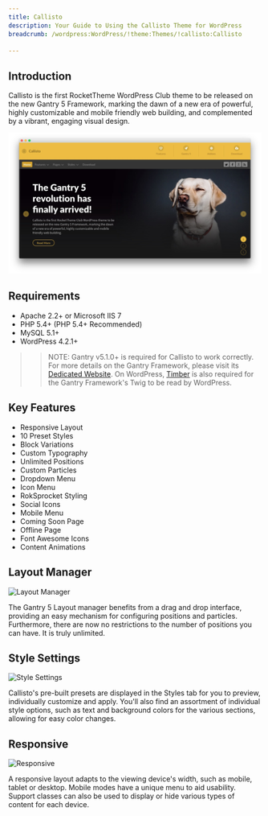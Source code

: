```yaml
---
title: Callisto
description: Your Guide to Using the Callisto Theme for WordPress
breadcrumb: /wordpress:WordPress/!theme:Themes/!callisto:Callisto

---
```


Introduction
-----

Callisto is the first RocketTheme WordPress Club theme to be released on the new Gantry 5 Framework, marking the dawn of a new era of powerful, highly customizable and mobile friendly web building, and complemented by a vibrant, engaging visual design.


![](assets/callisto.jpeg)

Requirements
-----
* Apache 2.2+ or Microsoft IIS 7
* PHP 5.4+ (PHP 5.4+ Recommended)
* MySQL 5.1+
* WordPress 4.2.1+

>> NOTE: Gantry v5.1.0+ is required for Callisto to work correctly. For more details on the Gantry Framework, please visit its [Dedicated Website](http://gantry.org). On WordPress, [Timber](https://wordpress.org/plugins/timber-library/) is also required for the Gantry Framework's Twig to be read by WordPress.

Key Features
-----

* Responsive Layout
* 10 Preset Styles
* Block Variations
* Custom Typography
* Unlimited Positions
* Custom Particles
* Dropdown Menu
* Icon Menu
* RokSprocket Styling
* Social Icons
* Mobile Menu
* Coming Soon Page
* Offline Page
* Font Awesome Icons
* Content Animations

## Layout Manager

![Layout Manager](ft-2.jpg)

The Gantry 5 Layout manager benefits from a drag and drop interface, providing an easy mechanism for configuring positions and particles. Furthermore, there are now no restrictions to the number of positions you can have. It is truly unlimited.

## Style Settings

![Style Settings](ft-3.jpg)

Callisto's pre-built presets are displayed in the Styles tab for you to preview, individually customize and apply. You'll also find an assortment of individual style options, such as text and background colors for the various sections, allowing for easy color changes.

## Responsive

![Responsive](ft-4.jpg)

A responsive layout adapts to the viewing device's width, such as mobile, tablet or desktop. Mobile modes have a unique menu to aid usability. Support classes can also be used to display or hide various types of content for each device.
